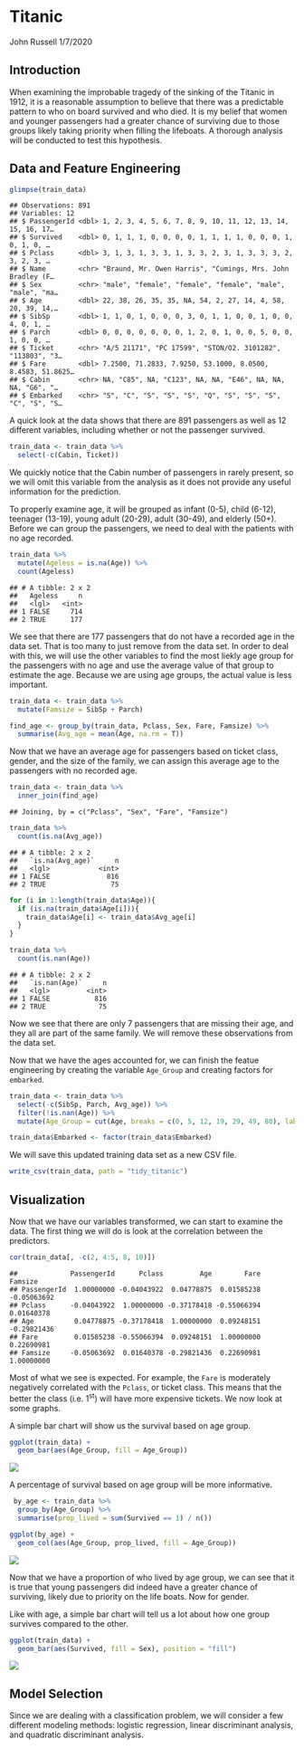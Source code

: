 Titanic
================
John Russell
1/7/2020

## Introduction

When examining the improbable tragedy of the sinking of the Titanic in
1912, it is a reasonable assumption to believe that there was a
predictable pattern to who on board survived and who died. It is my
belief that women and younger passengers had a greater chance of
surviving due to those groups likely taking priority when filling the
lifeboats. A thorough analysis will be conducted to test this
hypothesis.

## Data and Feature Engineering

``` r
glimpse(train_data)
```

    ## Observations: 891
    ## Variables: 12
    ## $ PassengerId <dbl> 1, 2, 3, 4, 5, 6, 7, 8, 9, 10, 11, 12, 13, 14, 15, 16, 17…
    ## $ Survived    <dbl> 0, 1, 1, 1, 0, 0, 0, 0, 1, 1, 1, 1, 0, 0, 0, 1, 0, 1, 0, …
    ## $ Pclass      <dbl> 3, 1, 3, 1, 3, 3, 1, 3, 3, 2, 3, 1, 3, 3, 3, 2, 3, 2, 3, …
    ## $ Name        <chr> "Braund, Mr. Owen Harris", "Cumings, Mrs. John Bradley (F…
    ## $ Sex         <chr> "male", "female", "female", "female", "male", "male", "ma…
    ## $ Age         <dbl> 22, 38, 26, 35, 35, NA, 54, 2, 27, 14, 4, 58, 20, 39, 14,…
    ## $ SibSp       <dbl> 1, 1, 0, 1, 0, 0, 0, 3, 0, 1, 1, 0, 0, 1, 0, 0, 4, 0, 1, …
    ## $ Parch       <dbl> 0, 0, 0, 0, 0, 0, 0, 1, 2, 0, 1, 0, 0, 5, 0, 0, 1, 0, 0, …
    ## $ Ticket      <chr> "A/5 21171", "PC 17599", "STON/O2. 3101282", "113803", "3…
    ## $ Fare        <dbl> 7.2500, 71.2833, 7.9250, 53.1000, 8.0500, 8.4583, 51.8625…
    ## $ Cabin       <chr> NA, "C85", NA, "C123", NA, NA, "E46", NA, NA, NA, "G6", "…
    ## $ Embarked    <chr> "S", "C", "S", "S", "S", "Q", "S", "S", "S", "C", "S", "S…

A quick look at the data shows that there are 891 passengers as well as
12 different variables, including whether or not the passenger survived.

``` r
train_data <- train_data %>%
  select(-c(Cabin, Ticket))
```

We quickly notice that the Cabin number of passengers in rarely present,
so we will omit this variable from the analysis as it does not provide
any useful information for the prediction.

To properly examine age, it will be grouped as infant (0-5), child
(6-12), teenager (13-19), young adult (20-29), adult (30-49), and
elderly (50+). Before we can group the passengers, we need to deal with
the patients with no age recorded.

``` r
train_data %>%
  mutate(Ageless = is.na(Age)) %>%
  count(Ageless)
```

    ## # A tibble: 2 x 2
    ##   Ageless     n
    ##   <lgl>   <int>
    ## 1 FALSE     714
    ## 2 TRUE      177

We see that there are 177 passengers that do not have a recorded age in
the data set. That is too many to just remove from the data set. In
order to deal with this, we will use the other variables to find the
most liekly age group for the passengers with no age and use the average
value of that group to estimate the age. Because we are using age
groups, the actual value is less important.

``` r
train_data <- train_data %>%
  mutate(Famsize = SibSp + Parch)

find_age <- group_by(train_data, Pclass, Sex, Fare, Famsize) %>%
  summarise(Avg_age = mean(Age, na.rm = T))
```

Now that we have an average age for passengers based on ticket class,
gender, and the size of the family, we can assign this average age to
the passengers with no recorded age.

``` r
train_data <- train_data %>%
  inner_join(find_age)
```

    ## Joining, by = c("Pclass", "Sex", "Fare", "Famsize")

``` r
train_data %>%
  count(is.na(Avg_age))
```

    ## # A tibble: 2 x 2
    ##   `is.na(Avg_age)`     n
    ##   <lgl>            <int>
    ## 1 FALSE              816
    ## 2 TRUE                75

``` r
for (i in 1:length(train_data$Age)){
  if (is.na(train_data$Age[i])){
    train_data$Age[i] <- train_data$Avg_age[i]
  }
}

train_data %>%
  count(is.nan(Age))
```

    ## # A tibble: 2 x 2
    ##   `is.nan(Age)`     n
    ##   <lgl>         <int>
    ## 1 FALSE           816
    ## 2 TRUE             75

Now we see that there are only 7 passengers that are missing their age,
and they all are part of the same family. We will remove these
observations from the data set.

Now that we have the ages accounted for, we can finish the featue
engineering by creating the variable `Age_Group` and creating factors
for `embarked`.

``` r
train_data <- train_data %>%
  select(-c(SibSp, Parch, Avg_age)) %>%
  filter(!is.nan(Age)) %>%
  mutate(Age_Group = cut(Age, breaks = c(0, 5, 12, 19, 29, 49, 80), labels = c("Infant", "Child", "Teen", "Young Adult", "Adult", "Elderly")))

train_data$Embarked <- factor(train_data$Embarked)
```

We will save this updated training data set as a new CSV file.

``` r
write_csv(train_data, path = "tidy_titanic")
```

## Visualization

Now that we have our variables transformed, we can start to examine the
data. The first thing we will do is look at the correlation between the
predictors.

``` r
cor(train_data[, -c(2, 4:5, 8, 10)])
```

    ##             PassengerId      Pclass         Age        Fare     Famsize
    ## PassengerId  1.00000000 -0.04043922  0.04778875  0.01585238 -0.05063692
    ## Pclass      -0.04043922  1.00000000 -0.37178418 -0.55066394  0.01640378
    ## Age          0.04778875 -0.37178418  1.00000000  0.09248151 -0.29821436
    ## Fare         0.01585238 -0.55066394  0.09248151  1.00000000  0.22690981
    ## Famsize     -0.05063692  0.01640378 -0.29821436  0.22690981  1.00000000

Most of what we see is expected. For example, the `Fare` is moderately
negatively correlated with the `Pclass`, or ticket class. This means
that the better the class (i.e. 1<sup>st</sup>) will have more expensive
tickets. We now look at some graphs.

A simple bar chart will show us the survival based on age group.

``` r
ggplot(train_data) +
  geom_bar(aes(Age_Group, fill = Age_Group))
```

![](Analysis_files/figure-gfm/unnamed-chunk-10-1.png)<!-- -->

A percentage of survival based on age group will be more informative.

``` r
 by_age <- train_data %>%
  group_by(Age_Group) %>%
  summarise(prop_lived = sum(Survived == 1) / n()) 

ggplot(by_age) +
  geom_col(aes(Age_Group, prop_lived, fill = Age_Group))
```

![](Analysis_files/figure-gfm/unnamed-chunk-11-1.png)<!-- -->

Now that we have a proportion of who lived by age group, we can see that
it is true that young passengers did indeed have a greater chance of
surviving, likely due to priority on the life boats. Now for gender.

Like with age, a simple bar chart will tell us a lot about how one group
survives compared to the other.

``` r
ggplot(train_data) +
  geom_bar(aes(Survived, fill = Sex), position = "fill")
```

![](Analysis_files/figure-gfm/unnamed-chunk-12-1.png)<!-- -->

## Model Selection

Since we are dealing with a classification problem, we will consider a
few different modeling methods: logistic regression, linear discriminant
analysis, and quadratic discriminant analysis.

